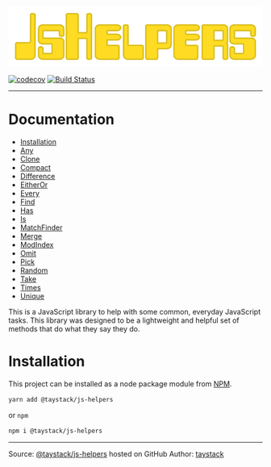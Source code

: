 ![JsHelpers](https://github.com/taystack/js-helpers/blob/master/docs/JsHelpers.png?raw=true)

[![codecov](https://codecov.io/gh/taystack/js-helpers/branch/master/graph/badge.svg)](https://codecov.io/gh/taystack/js-helpers) [![Build Status](https://travis-ci.org/taystack/js-helpers.svg?branch=master)](https://travis-ci.org/taystack/js-helpers)

---

# Documentation

 - [Installation](#installation)
 - [Any](./Any.md#any)
 - [Clone](./Clone.md#clone)
 - [Compact](./Compact.md#compact)
 - [Difference](./Difference.md#difference)
 - [EitherOr](./EitherOr.md#eitheror)
 - [Every](./Every.md#every)
 - [Find](./Find.md#find)
 - [Has](./Has.md#has)
 - [Is](./Is.md#is)
 - [MatchFinder](./MatchFinder.md#matchfinder)
 - [Merge](./Merge.md#merge)
 - [ModIndex](./ModIndex.md#modindex)
 - [Omit](./Omit.md#omit)
 - [Pick](./Pick.md#pick)
 - [Random](./Random.md#random)
 - [Take](./Take.md#take)
 - [Times](./Times.md#times)
 - [Unique](./Unique.md#unique)

This is a JavaScript library to help with some common, everyday JavaScript tasks. This library was designed to be a lightweight and helpful set of methods that do what they say they do.

# Installation

This project can be installed as a node package module from [NPM](https://www.npmjs.com/package/@taystack/js-helpers).

```bash
yarn add @taystack/js-helpers
```
or `npm`
```bash
npm i @taystack/js-helpers
```


---
Source: [@taystack/js-helpers](https://github.com/taystack/js-helpers) hosted on GitHub
Author: [taystack](https://github.com/taystack)
